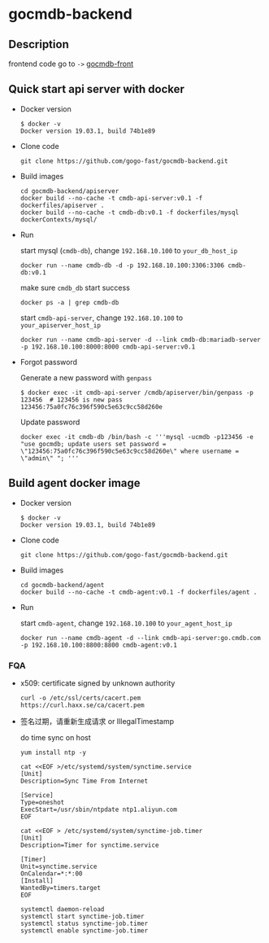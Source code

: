 # gocmdb-backend

## Description

frontend code go to `->` [gocmdb-front](https://github.com/gogo-fast/gocmdb-front)



## Quick start api server with docker

- Docker version

  ```shell
  $ docker -v
  Docker version 19.03.1, build 74b1e89
  ```

- Clone code

  ```shell
  git clone https://github.com/gogo-fast/gocmdb-backend.git
  ```

- Build images

  ```shell
  cd gocmdb-backend/apiserver
  docker build --no-cache -t cmdb-api-server:v0.1 -f dockerfiles/apiserver .
  docker build --no-cache -t cmdb-db:v0.1 -f dockerfiles/mysql dockerContexts/mysql/
  ```

- Run

  start mysql (`cmdb-db`), change `192.168.10.100` to `your_db_host_ip`

  ````shell
  docker run --name cmdb-db -d -p 192.168.10.100:3306:3306 cmdb-db:v0.1
  ````

  make sure `cmdb_db` start success

  ```shell
  docker ps -a | grep cmdb-db
  ```

  start `cmdb-api-server`, change `192.168.10.100` to `your_apiserver_host_ip`

  ```shell
  docker run --name cmdb-api-server -d --link cmdb-db:mariadb-server -p 192.168.10.100:8000:8000 cmdb-api-server:v0.1
  ```

- Forgot password

  Generate a new password with `genpass`

  ```shell
  $ docker exec -it cmdb-api-server /cmdb/apiserver/bin/genpass -p 123456  # 123456 is new pass
  123456:75a0fc76c396f590c5e63c9cc58d260e
  ```

  Update password

  ```shell
  docker exec -it cmdb-db /bin/bash -c '''mysql -ucmdb -p123456 -e "use gocmdb; update users set password = \"123456:75a0fc76c396f590c5e63c9cc58d260e\" where username = \"admin\" "; '''  
  ```

  

## Build agent docker image

- Docker version

  ```shell
  $ docker -v
  Docker version 19.03.1, build 74b1e89
  ```

- Clone code

  ```shell
  git clone https://github.com/gogo-fast/gocmdb-backend.git
  ```

- Build images

  ```shell
  cd gocmdb-backend/agent
  docker build --no-cache -t cmdb-agent:v0.1 -f dockerfiles/agent .
  ```

- Run

  start `cmdb-agent`, change `192.168.10.100` to `your_agent_host_ip`

  ```shell
  docker run --name cmdb-agent -d --link cmdb-api-server:go.cmdb.com -p 192.168.10.100:8800:8800 cmdb-agent:v0.1
  ```
  

### FQA

- x509: certificate signed by unknown authority

    ```shell script
    curl -o /etc/ssl/certs/cacert.pem https://curl.haxx.se/ca/cacert.pem
    ```


- 签名过期，请重新生成请求 or IllegalTimestamp
    
    do time sync on host

    ```shell script
    yum install ntp -y
    
    cat <<EOF >/etc/systemd/system/synctime.service
    [Unit]
    Description=Sync Time From Internet
    
    [Service]
    Type=oneshot
    ExecStart=/usr/sbin/ntpdate ntp1.aliyun.com
    EOF
    
    cat <<EOF > /etc/systemd/system/synctime-job.timer
    [Unit]
    Description=Timer for synctime.service
    
    [Timer]
    Unit=synctime.service   
    OnCalendar=*:*:00
    [Install]
    WantedBy=timers.target
    EOF
    
    systemctl daemon-reload
    systemctl start synctime-job.timer
    systemctl status synctime-job.timer
    systemctl enable synctime-job.timer
    ```